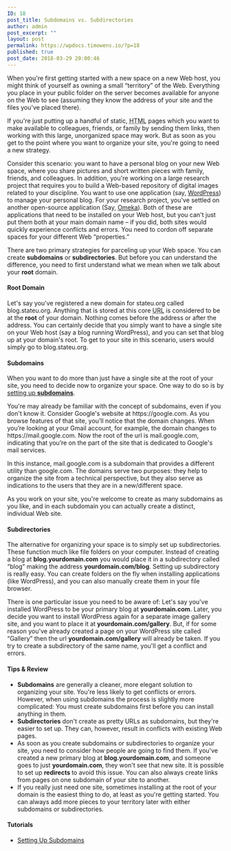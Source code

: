 ```yaml
---
ID: 18
post_title: Subdomains vs. Subdirectories
author: admin
post_excerpt: ""
layout: post
permalink: https://wpdocs.timowens.io/?p=18
published: true
post_date: 2018-03-29 20:00:46
---
```

<div class="level1">

When you're first getting started with a new space on a new Web host, you might think of yourself as owning a small “territory” of the Web. Everything you place in your public folder on the server becomes available for anyone on the Web to see (assuming they know the address of your site and the files you've placed there).

If you're just putting up a handful of static, <abbr title="HyperText Markup Language">HTML</abbr> pages which you want to make available to colleagues, friends, or family by sending them links, then working with this large, unorganized space may work. But as soon as you get to the point where you want to organize your site, you're going to need a new strategy.

Consider this scenario: you want to have a personal blog on your new Web space, where you share pictures and short written pieces with family, friends, and colleagues. In addition, you're working on a large research project that requires you to build a Web-based repository of digital images related to your discipline. You want to use one application (say, <a class="urlextern" title="http://wordpress.org" href="http://wordpress.org/" rel="nofollow">WordPress</a>) to manage your personal blog. For your research project, you've settled on another open-source application (Say, <a class="urlextern" title="http://omeka.org" href="http://omeka.org/" rel="nofollow">Omeka</a>). Both of these are applications that need to be installed on your Web host, but you can't just put them both at your main domain name – if you did, both sites would quickly experience conflicts and errors. You need to cordon off separate spaces for your different Web “properties.”

There are two primary strategies for parceling up your Web space. You can create <strong>subdomains</strong> or <strong>subdirectories</strong>. But before you can understand the difference, you need to first understand what we mean when we talk about your <strong>root</strong> domain.

</div>
<h4 id="root-domain">Root Domain</h4>
<div class="level5">

Let's say you've registered a new domain for stateu.org called blog.stateu.org. Anything that is stored at this core <abbr title="Uniform Resource Locator">URL</abbr> is considered to be at the <strong>root</strong> of your domain. Nothing comes before the address or after the address. You can certainly decide that you simply want to have a single site on your Web host (say a blog running WordPress), and you can set that blog up at your domain's root. To get to your site in this scenario, users would simply go to blog.stateu.org.

</div>
<h4 id="subdomains">Subdomains</h4>
<div class="level5">

When you want to do more than just have a single site at the root of your site, you need to decide now to organize your space. One way to do so is by <a href="https://stateu.org/docs/uncategorized/setting-up-subdomains/">setting up <strong>subdomains</strong></a>.

</div>
You're may already be familiar with the concept of subdomains, even if you don't know it. Consider Google's website at https://google.com. As you browse features of that site, you’ll notice that the domain changes. When you’re looking at your Gmail account, for example, the domain changes to https://mail.google.com. Now the root of the url is mail.google.com, indicating that you’re on the part of the site that is dedicated to Google's mail services.

In this instance, mail.google.com is a subdomain that provides a different utility than google.com. The domains serve two purposes: they help to organize the site from a technical perspective, but they also serve as indications to the users that they are in a new/different space.
<div class="level5">

As you work on your site, you're welcome to create as many subdomains as you like, and in each subdomain you can actually create a distinct, individual Web site.

</div>
<h4 id="subdirectories">Subdirectories</h4>
<div class="level5">

The alternative for organizing your space is to simply set up subdirectories. These function much like file folders on your computer. Instead of creating a blog at <strong>blog.yourdomain.com</strong> you would place it in a subdirectory called “blog” making the address <strong>yourdomain.com/blog</strong>. Setting up subdirectory is really easy. You can create folders on the fly when installing applications (like WordPress), and you can also manually create them in your file browser.

There is one particular issue you need to be aware of: Let's say you've installed WordPress to be your primary blog at <strong>yourdomain.com</strong>. Later, you decide you want to install WordPress again for a separate image gallery site, and you want to place it at <strong>yourdomain.com/gallery</strong>. But, if for some reason you've already created a page on your WordPress site called “Gallery” then the url <strong>yourdomain.com/gallery</strong> will already be taken. If you try to create a subdirectory of the same name, you'll get a conflict and errors.

</div>
<h4 id="tips-review">Tips &amp; Review</h4>
<div class="level5">
<ul>
 	<li class="level1">
<div class="li"><strong>Subdomains</strong> are generally a cleaner, more elegant solution to organizing your site. You're less likely to get conflicts or errors. However, when using subdomains the process is slightly more complicated: You must create subdomains first before you can install anything in them.</div></li>
 	<li class="level1">
<div class="li"><strong>Subdirectories</strong> don't create as pretty URLs as subdomains, but they're easier to set up. They can, however, result in conflicts with existing Web pages.</div></li>
 	<li class="level1">
<div class="li">As soon as you create subdomains or subdirectories to organize your site, you need to consider how people are going to find them. If you've created a new primary blog at <strong>blog.yourdomain.com</strong>, and someone goes to just <strong>yourdomain.com</strong>, they won't see that new site. It is possible to set up <strong>redirects </strong>to avoid this issue. You can also always create links from pages on one subdomain of your site to another.</div></li>
 	<li class="level1">
<div class="li">If you really just need one site, sometimes installing at the root of your domain is the easiest thing to do, at least as you're getting started. You can always add more pieces to your territory later with either subdomains or subdirectories.</div></li>
</ul>
</div>
<h4 id="tutorials">Tutorials</h4>
<div class="level5">
<ul>
 	<li class="level1">
<div class="li"><a class="urlextern" title="https://stateu.org/support/cpanel/creating-subdomains" href="https://stateu.org/docs/uncategorized/setting-up-subdomains/" target="_blank" rel="nofollow noopener noreferrer">Setting Up Subdomains</a></div></li>
</ul>
</div>